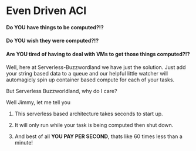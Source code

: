 # Even Driven ACI

#### Do YOU have things to be computed?!?

#### Do YOU wish they were computed?!?

#### Are YOU tired of having to deal with VMs to get those things computed?!?

Well, here at Serverless-Buzzwordland we have just the solution. Just add your string based data to a queue and our 
helpful little watcher will automagicly spin up container based compute for each of your tasks.

But Serverless Buzzworldland, why do I care? 

Well Jimmy, let me tell you

1. This serverless based architecture takes seconds to start up.

2. It will only run while your task is being computed then shut down.

3. And best of all **YOU PAY PER SECOND**, thats like 60 times less than a minute!
